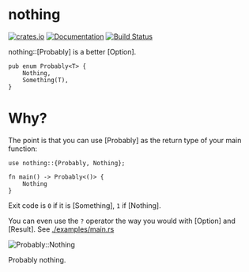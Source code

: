 nothing
=======

[![crates.io](https://img.shields.io/crates/v/nothing.svg)](https://crates.io/crates/nothing)
[![Documentation](https://docs.rs/nothing/badge.svg)](https://docs.rs/nothing)
[![Build Status](https://travis-ci.org/btwiuse/nothing.svg?branch=master)](https://travis-ci.org/btwiuse/nothing)

nothing::[Probably] is a better [Option].

```no_run
pub enum Probably<T> {
    Nothing,
    Something(T),
}
```

# Why?

The point is that you can use [Probably] as the return type of your main function:

```no_run
use nothing::{Probably, Nothing};

fn main() -> Probably<()> {
    Nothing
}
```

Exit code is `0` if it is [Something], `1` if [Nothing]. 

You can even use the `?` operator the way you would with [Option] and [Result]. See [./examples/main.rs](https://github.com/btwiuse/nothing/blob/master/examples/main.rs)

![Probably::Nothing](https://camo.githubusercontent.com/8bfa566db90d366cb0dd026267f78a7dfca0c3193cb84172b90d05b594b7062c/68747470733a2f2f692e696d6775722e636f6d2f41754464624f4b2e706e67)

Probably nothing.
